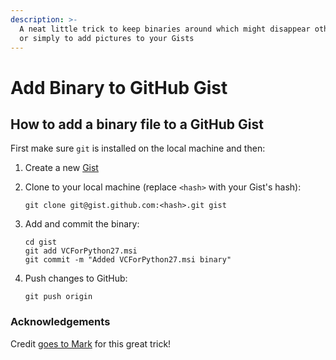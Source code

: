 ```yaml
---
description: >-
  A neat little trick to keep binaries around which might disappear otherwise -
  or simply to add pictures to your Gists
---
```


# Add Binary to GitHub Gist

## How to add a binary file to a GitHub Gist

First make sure `git` is installed on the local machine and then:

1. Create a new [Gist](https://gist.github.com)
2.  Clone to your local machine (replace `<hash>` with your Gist's hash):

    ```
    git clone git@gist.github.com:<hash>.git gist
    ```
3.  Add and commit the binary:

    ```
    cd gist
    git add VCForPython27.msi
    git commit -m "Added VCForPython27.msi binary"
    ```
4.  Push changes to GitHub:

    ```
    git push origin
    ```

### Acknowledgements

Credit [goes to Mark](https://remarkablemark.org/blog/2016/06/16/how-to-add-image-to-gist/) for this great trick!

